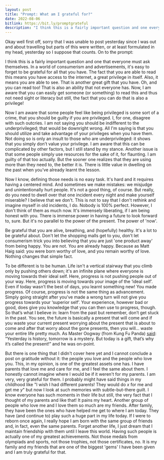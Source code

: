 ```yaml
---
layout: post
title: "Prompt: What am I grateful for?"
date: 2022-08-06
bitlink: https://bit.ly/promptgrateful
description: "I think this is a fairly important question and one everyone must ask themselves. In a world of consumerism and advertisements, it's easy to forget to be grateful for all that you have. The fact that you are able to read this means you have access to the internet, a great privilege in itself. Also, it means you..."
---
```


Okay well first off, sorry that I was unable to post yesterday since I was out and about travelling but parts of this were written, or at least formulated in my head, yesterday so I suppose that counts. On to the prompt:

I think this is a fairly important question and one that everyone must ask themselves. In a world of consumerism and advertisements, it's easy to forget to be grateful for all that you have. The fact that you are able to read this means you have access to the internet, a great privilege in itself. Also, it means you are able to see. That is another great gift that you have. Oh, and you can read too! That is also an ability that not everyone has. Now, I am aware that you can easily get someone (or something) to read this and thus not need sight or literacy but still, the fact that you can do that is also a privilege!

Now I am aware that some people feel like being privileged is some sort of a crime, that you should be guilty if you are privileged. I, for one, disagree with such outcries. I am not saying you should be indifferent to the underprivileged; that would be downright wrong. All I'm saying is that you should utilize and take advantage of your privileges when you have them. Not doing so is only an insult to those who are underprivileged: it shows that you simply don’t value your privilege. I am aware that this can be complicated by other factors, but I still stand by my stance. Another issue is that some people simply use resources for the sake of it, for flaunting. I am guilty of that too actually. But the sooner one realizes that they are using more than they need to, the better it is. There is little value in dwelling on the past when you’ve already learnt the lesson.

Now I know, defining those needs is no easy task. It's hard and it requires having a centered mind. And sometimes we make mistakes: we misjudge and unintentionally hurt people. It's not a good thing, of course. But really, do you need to dwell over that one incident every night and make yourself miserable? I believe that we don't. This is not to say that I don't rethink and imagine myself in old incidents, I do. Nobody is 100% perfect. However, I don't think of them as much now. It's immensely liberating, if I am being honest with you. There is immense power in having a future to look forward to, sure. But it's no parallel to the power of the present. The power of 'now'.

Be grateful that you are alive, breathing, and (hopefully) healthy. It's a lot to be grateful about. Don't let the shopping malls get to you, don't let consumerism trick you into believing that you are just 'one product away' from being happy. You are not. You are already happy. Because as Matt Haig said: you were born worthy of love, and you remain worthy of love. Nothing changes that simple fact. 

To be different is to be human. Life isn't a vertical stairway that you climb only by pushing others down; it's an infinite plane where everyone is moving towards their ideal self. Here, progress is not pushing people out of your way. Here, progress is moving towards your image of the ‘ideal self’. Even if today wasn’t the best of days, you learnt something new! You made progress. Of course, progress is not the same thing as advancement. Simply going straight after you’ve made a wrong turn will not give you progress towards your ‘superior self’. Your experience, however bad or good, does give you knowledge that you can then use to progress, though. So that’s what I believe in: learn from the past but remember, don’t get stuck in the past. You see, the future is basically a present that will come and if you waste your current present worrying about the present that is about to come and after that worry about the gone presents, then you will… waste your entire life pretty much. As Master Oogway (from Kung Fu Panda) [said](https://www.youtube.com/shorts/5i0kDvx1_p4): “Yesterday is history, tomorrow is a mystery. But today is a gift, that’s why it’s called the present!” and he was on-point.

But there is one thing that I didn't cover here yet and I cannot conclude a post on gratitude without it: the people you love and the people who love you. This, in my opinion, is one of the greatest assets one has. I have parents that love me and care for me, and I feel the same about them. I honestly cannot imagine where I would be if it weren't for my parents. I am very, very grateful for them. I probably might have said things in my childhood like "I wish I had different parents! They would do *x* for me and get me *y*" but now I look at such memories with subtle-but-there guilt. I know everyone has such moments in their life but still, the very fact that I thought of my parents and like that! It pains my heart. Another group of people who love me and I love them so much are my friends. After family, they have been the ones who have helped me get to where I am today. They have (and continue to) play such a huge part in my life today. If I were to reborn once again, I really hope I am born with the same group of friends and, in fact, even the same parents. Forget another life, I just dream that I maintain friendship with them until I leave this world. Having such people is actually one of my greatest achievements. Not those medals from olympiads and sports, not those trophies, not those certificates, no. It is my family and my friends that are one of the biggest 'gems' I have been given and I am truly grateful for that.
